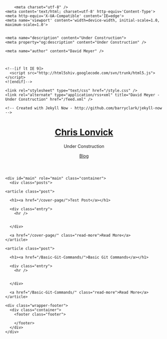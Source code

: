 <!DOCTYPE html>
<html>
  <head>
    <title>Chris Lonvick – Under Construction</title>

        <meta charset="utf-8" />
    <meta content='text/html; charset=utf-8' http-equiv='Content-Type'>
    <meta http-equiv='X-UA-Compatible' content='IE=edge'>
    <meta name='viewport' content='width=device-width, initial-scale=1.0, maximum-scale=1.0'>

    
    <meta name="description" content="Under Construction">
    <meta property="og:description" content="Under Construction" />
    
    <meta name="author" content="David Meyer" />

    

    <!--[if lt IE 9]>
      <script src="http://html5shiv.googlecode.com/svn/trunk/html5.js"></script>
    <![endif]-->

    <link rel="stylesheet" type="text/css" href="/style.css" />
    <link rel="alternate" type="application/rss+xml" title="David Meyer - Under Construction" href="/feed.xml" />

    <!-- Created with Jekyll Now - http://github.com/barryclark/jekyll-now -->
  </head>

  <body>
    <div class="wrapper-masthead">
      <div class="container">
        <header class="masthead clearfix">
	   <a href="/images/cml.jpg">
          <div class="site-info">
            <h1 class="site-name"><a href="/">Chris Lonvick</a></h1>
            <p class="site-description">Under Construction</p>
          </div>
          <nav>
            <a href="/">Blog</a>
          </nav>
        </header>
      </div>
    </div>

    <div id="main" role="main" class="container">
      <div class="posts">
  
    <article class="post">

      <h1><a href="/cover-page/">Test Post</a></h1>

      <div class="entry">
        <hr />


      </div>

      <a href="/cover-page/" class="read-more">Read More</a>
    </article>
  
    <article class="post">

      <h1><a href="/Basic-Git-Commands/">Basic Git Commands</a></h1>

      <div class="entry">
        <hr />


      </div>

      <a href="/Basic-Git-Commands/" class="read-more">Read More</a>
    </article>
  
</div>
    </div>

    <div class="wrapper-footer">
      <div class="container">
        <footer class="footer">
          
<a href="mailto:lonvick@gmail.com"><i class="svg-icon email"></i></a>

<a href="https://www.linkedin.com/in/lonvick"><i class="svg-icon linkedin"></i></a>




        </footer>
      </div>
    </div>
    

  </body>
<!--
	[11/11/2022]
	
	The following chunk of HTML verifies this page in my
	Profile metadata over on Mastodon... 
-->
  <a rel="me" href="https://mas.to/@lonvick"></a>
</html>
